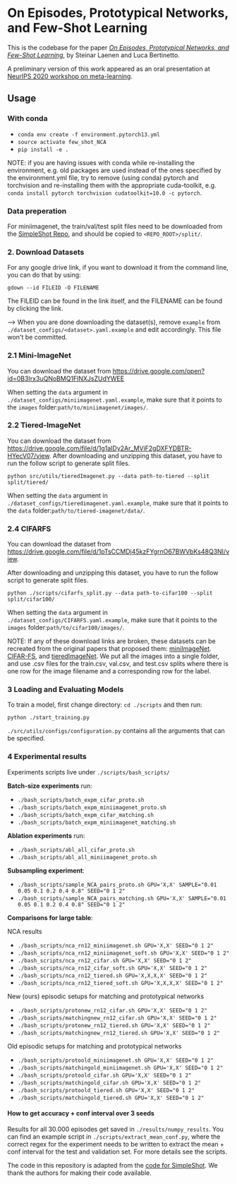 # On Episodes, Prototypical Networks, and Few-Shot Learning

This is the codebase for the paper *[On Episodes, Prototypical Networks, and Few-Shot Learning](https://arxiv.org/abs/2012.09831)*, by Steinar Laenen and Luca Bertinetto.

A preliminary version of this work appeared as an oral presentation at [NeurIPS 2020 workshop on meta-learning](https://meta-learn.github.io/2020/).

## Usage
### With conda

* `conda env create -f environment.pytorch13.yml`
* `source activate few_shot_NCA`
* `pip install -e .`

NOTE: if you are having issues with conda while re-installing the environment, e.g. old packages are used instead of the ones specified by the environment.yml file, try to remove (using conda) pytorch and torchvision and re-installing them with the appropriate cuda-toolkit, e.g. `conda install pytorch torchvision cudatoolkit=10.0 -c pytorch`.

### Data preperation
For miniimagenet, the train/val/test split files need to be downloaded from the [SimpleShot Repo](https://github.com/mileyan/simple_shot/tree/master/split/mini), and should be copied to `<REPO_ROOT>/split/`.

### 2. Download Datasets
For any google drive link, if you want to download it from the command line, you can do that by using:
```angular2
gdown --id FILEID -O FILENAME
```
The FILEID can be found in the link itself, and the FILENAME can be found by clicking the link.

--> When you are done downloading the dataset(s), remove `example` from `./dataset_configs/<dataset>.yaml.example` and edit accordingly. This file won't be committed.

### 2.1 Mini-ImageNet
You can download the dataset from https://drive.google.com/open?id=0B3Irx3uQNoBMQ1FlNXJsZUdYWEE

When setting the `data` argument in `./dataset_configs/miniimagenet.yaml.example`, make sure that it points to the `images` folder:`path/to/miniimagenet/images/`.

### 2.2 Tiered-ImageNet
You can download the dataset from https://drive.google.com/file/d/1g1aIDy2Ar_MViF2gDXFYDBTR-HYecV07/view.
After downloading and unzipping this dataset, you have to run the follow script to generate split files.
```angular2
python src/utils/tieredImagenet.py --data path-to-tiered --split split/tiered/
```

When setting the `data` argument in `./dataset_configs/tieredimagenet.yaml.example`, make sure that it points to the `data` folder:`path/to/tiered-imagenet/data/`.

### 2.4 CIFARFS
You can download the dataset from https://drive.google.com/file/d/1pTsCCMDj45kzFYgrnO67BWVbKs48Q3NI/view.

After downloading and unzipping this dataset, you have to run the follow script to generate split files.
```angular2
python ./scripts/cifarfs_split.py --data path-to-cifar100 --split split/cifar100/
```

When setting the `data` argument in `./dataset_configs/CIFARFS.yaml.example`, make sure that it points to the `images` folder:`path/to/cifar100/images/`.

NOTE: If any of these download links are broken, these datasets can be recreated from the original papers that proposed them: [miniImageNet](https://arxiv.org/abs/1606.04080). [CIFAR-FS](https://arxiv.org/abs/1805.08136), and [tieredImageNet](https://arxiv.org/abs/1803.00676). We put all the images into a single folder, and use .csv files for the train.csv, val.csv, and test.csv splits where there is one row for the image filename and a corresponding row for the label. 

### 3 Loading and Evaluating Models

To train a model, first change directory: `cd ./scripts` and then run:

```angular2
python ./start_training.py
```

 `./src/utils/configs/configuration.py` contains all the arguments that can be specified.


### 4 Experimental results
Experiments scripts live under `./scripts/bash_scripts/`

**Batch-size experiments** run: 
* `./bash_scripts/batch_expm_cifar_proto.sh`
* `./bash_scripts/batch_expm_miniimagenet_proto.sh`
* `./bash_scripts/batch_expm_cifar_matching.sh`
* `./bash_scripts/batch_expm_miniimagenet_matching.sh`


**Ablation experiments** run: 
* `./bash_scripts/abl_all_cifar_proto.sh` 
* `./bash_scripts/abl_all_miniimagenet_proto.sh` 

**Subsampling experiment**:

* `./bash_scripts/sample_NCA_pairs_proto.sh GPU='X,X' SAMPLE="0.01 0.05 0.1 0.2 0.4 0.8" SEED="0 1 2"`
* `./bash_scripts/sample_NCA_pairs_matching.sh GPU='X,X' SAMPLE="0.01 0.05 0.1 0.2 0.4 0.8" SEED="0 1 2"`

**Comparisons for large table**:

NCA results
* `./bash_scripts/nca_rn12_miniimagenet.sh GPU='X,X' SEED="0 1 2"`
* `./bash_scripts/nca_rn12_miniimagenet_soft.sh GPU='X,X' SEED="0 1 2"`
* `./bash_scripts/nca_rn12_cifar.sh GPU='X,X' SEED="0 1 2"`
* `./bash_scripts/nca_rn12_cifar_soft.sh GPU='X,X' SEED="0 1 2"`
* `./bash_scripts/nca_rn12_tiered.sh GPU='X,X,X,X' SEED="0 1 2"`
* `./bash_scripts/nca_rn12_tiered_soft.sh GPU='X,X,X,X' SEED="0 1 2"`

New (ours) episodic setups for matching and prototypical networks
* `./bash_scripts/protonew_rn12_cifar.sh GPU='X,X' SEED="0 1 2"`
* `./bash_scripts/matchingnew_rn12_cifar.sh GPU='X,X' SEED="0 1 2"`
* `./bash_scripts/protonew_rn12_tiered.sh GPU='X,X' SEED="0 1 2"`
* `./bash_scripts/matchingnew_rn12_tiered.sh GPU='X,X' SEED="0 1 2"`

Old episodic setups for matching and prototypical networks
* `./bash_scripts/protoold_miniimagenet.sh GPU='X,X' SEED="0 1 2"`
* `./bash_scripts/matchingold_miniimagenet.sh GPU='X,X' SEED="0 1 2"`
* `./bash_scripts/protoold_cifar.sh GPU='X,X' SEED="0 1 2"`
* `./bash_scripts/matchingold_cifar.sh GPU='X,X' SEED="0 1 2"`
* `./bash_scripts/protoold_tiered.sh GPU='X,X' SEED="0 1 2"`
* `./bash_scripts/matchingold_tiered.sh GPU='X,X' SEED="0 1 2"`


#### How to get accuracy + conf interval over 3 seeds
Results for all 30.000 episodes get saved in `./results/numpy_results`. You can find an example script in `./scripts/extract_mean_conf.py`, where the correct regex for the experiment needs to be written to extract the mean + conf interval for the test and validation set. For more details see the scripts.

The code in this repository is adapted from the [code for SimpleShot](https://github.com/mileyan/simple_shot). We thank the authors for making their code available.
